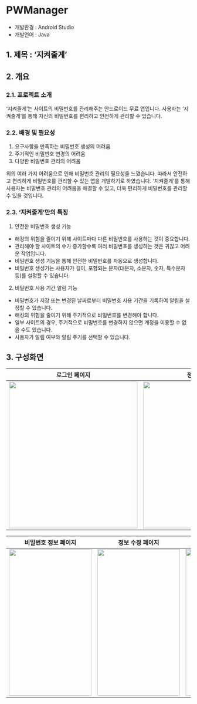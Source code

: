 # PWManager
- 개발환경 : Android Studio
- 개발언어 : Java

## 1.	제목 : ‘지켜줄게’
	
## 2.	개요
### 2.1. 프로젝트 소개
 ‘지켜줄게’는 사이트의 비밀번호를 관리해주는 안드로이드 무료 앱입니다. 사용자는  ‘지켜줄게’를 통해 자신의 비밀번호를 편리하고 안전하게 관리할 수 있습니다. 

### 2.2. 배경 및 필요성
1) 요구사항을 만족하는 비밀번호 생성의 어려움	
2) 주기적인 비밀번호 변경의 어려움
3) 다양한 비밀번호 관리의 어려움

 위의 여러 가지 어려움으로 인해 비밀번호 관리의 필요성을 느꼈습니다. 따라서  안전하고 편리하게 비밀번호를 관리할 수 있는 앱을 개발하기로 하였습니다. ‘지켜줄게’를 통해 사용자는 비밀번호 관리의 어려움을 해결할 수 있고, 더욱 편리하게 비밀번호를 관리할 수 있을 것입니다.

### 2.3. ‘지켜줄게’만의 특징

1)	안전한 비밀번호 생성 기능
-	해킹의 위험을 줄이기 위해 사이트마다 다른 비밀번호를 사용하는 것이 중요합니다.
-	관리해야 할 사이트의 수가 증가할수록 여러 비밀번호를 생성하는 것은 귀찮고 어려운 작업입니다.
-	비밀번호 생성 기능을 통해 안전한 비밀번호를 자동으로 생성합니다.
-	비밀번호 생성기는 사용자가 길이, 포함되는 문자(대문자, 소문자, 숫자, 특수문자 등)를 설정할 수 있습니다.

2)	비밀번호 사용 기간 알림 기능
-	비밀번호가 저장 또는 변경된 날짜로부터 비밀번호 사용 기간을 기록하여 알림을 설정할 수 있습니다.
-	해킹의 위험을 줄이기 위해 주기적으로 비밀번호를 변경해야 합니다.
-	일부 사이트의 경우, 주기적으로 비밀번호를 변경하지 않으면 계정을 이용할 수 없을 수도 있습니다.
-	사용자가 알림 여부와 알림 주기를 선택할 수 있습니다.

## 3. 구성화면

|로그인 페이지|정보 추가 페이지|비밀번호 생성 페이지|비밀번호 목록 페이지|
|:-:|:-:|:-:|:-:|
|<img src = "https://user-images.githubusercontent.com/54756385/161969066-1ca3cd66-df6e-469a-9fe0-e22fb6bcb79b.png" width="350px" height="400px">|<img src = "https://user-images.githubusercontent.com/54756385/161969084-d79e33db-d5d1-435f-8a42-1993ac96b32c.png" width="350px" height="400px">|<img src = "https://user-images.githubusercontent.com/54756385/161969119-a5e1c15c-65ed-490c-b99c-9ea73399280a.png" width="350px" height="400px">|<img src = "https://user-images.githubusercontent.com/54756385/161969145-9bfc5a9b-4582-40b7-b673-93d8b01734f7.png" width="350px" height="400px">|

|비밀번호 정보 페이지|정보 수정 페이지|설정 페이지|
|:-:|:-:|:-:|
|<img src = "https://user-images.githubusercontent.com/54756385/161969539-906c0580-07e9-498d-a833-b9a7ea1f3b38.png" width="225px" height="400px">|<img src = "https://user-images.githubusercontent.com/54756385/161969518-6a090198-476e-45b6-8def-6aeb4768c3fc.png" width="225px" height="400px">|<img src = "https://user-images.githubusercontent.com/54756385/161969489-cd91c202-157b-489a-99b7-3d114d95d625.png" width="225px" height="400px">|
